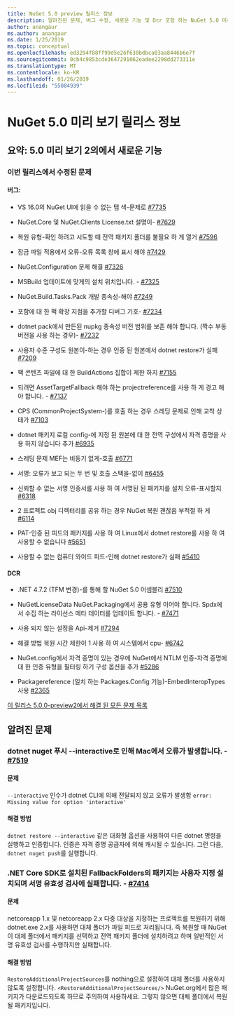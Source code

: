 ```yaml
---
title: NuGet 5.0 preview 릴리스 정보
description: 알려진된 문제, 버그 수정, 새로운 기능 및 Dcr 포함 하는 NuGet 5.0 미리 보기에 대 한 릴리스 정보입니다.
author: anangaur
ms.author: anangaur
ms.date: 1/25/2019
ms.topic: conceptual
ms.openlocfilehash: ed3294f88ff99d5e26f630bdbca03aa8446b6e7f
ms.sourcegitcommit: 0cb4c9853cde3647291062eadee2298dd273311e
ms.translationtype: MT
ms.contentlocale: ko-KR
ms.lasthandoff: 01/26/2019
ms.locfileid: "55084939"
---
```

# <a name="nuget-50-preview-release-notes"></a>NuGet 5.0 미리 보기 릴리스 정보

## <a name="summary-whats-new-in-50-preview-2"></a>요약: 5.0 미리 보기 2의에서 새로운 기능

### <a name="issues-fixed-in-this-release"></a>이번 릴리스에서 수정된 문제

#### <a name="bugs"></a>버그:

* VS 16.0의 NuGet UI에 읽을 수 없는 탭 색-문제로 [#7735](https://github.com/NuGet/Home/issues/7735)

* NuGet.Core 및 NuGet.Clients License.txt 설명이- [#7629](https://github.com/NuGet/Home/issues/7629)

* 복원 유형-확인 하려고 시도할 때 전역 패키지 폴더를 불필요 하 게 열거 [#7596](https://github.com/NuGet/Home/issues/7596)

* 잠금 파일 적용에서 오류-오류 목록 창에 표시 해야 [#7429](https://github.com/NuGet/Home/issues/7429)

* NuGet.Configuration 문제 해결 [#7326](https://github.com/NuGet/Home/issues/7326)

* MSBuild 업데이트에 맞게의 설치 위치입니다.  - [#7325](https://github.com/NuGet/Home/issues/7325)

* NuGet.Build.Tasks.Pack 개발 종속성-해야 [#7249](https://github.com/NuGet/Home/issues/7249)

* 포함에 대 한 팩 확장 지점을 추가할 디버그 기호- [#7234](https://github.com/NuGet/Home/issues/7234)

* dotnet pack에서 만든된 nupkg 종속성 버전 범위를 보존 해야 합니다. (짝수 부동 버전을 사용 하는 경우)- [#7232](https://github.com/NuGet/Home/issues/7232)

* 사용자 수준 구성도 원본이-하는 경우 인증 된 원본에서 dotnet restore가 실패 [#7209](https://github.com/NuGet/Home/issues/7209)

* 팩 콘텐츠 파일에 대 한 BuildActions 집합이 제한 하지 [#7155](https://github.com/NuGet/Home/issues/7155)

* 되려면 AssetTargetFallback 해야 하는 projectreference를 사용 하 게 경고 해야 합니다. - [#7137](https://github.com/NuGet/Home/issues/7137)

* CPS (CommonProjectSystem-)를 호출 하는 경우 스레딩 문제로 인해 교착 상태가 [#7103](https://github.com/NuGet/Home/issues/7103)

* dotnet 패키지 로컬 config-에 지정 된 원본에 대 한 전역 구성에서 자격 증명을 사용 하지 않습니다 추가 [#6935](https://github.com/NuGet/Home/issues/6935)

* 스레딩 문제 MEF는 비동기 없게-호출 [#6771](https://github.com/NuGet/Home/issues/6771)

* 서명: 오류가 보고 되는 두 번 및 호출 스택을-없이 [#6455](https://github.com/NuGet/Home/issues/6455)

* 신뢰할 수 없는 서명 인증서를 사용 하 여 서명된 된 패키지를 설치 오류-표시할지 [#6318](https://github.com/NuGet/Home/issues/6318)

* 2 프로젝트 obj 디렉터리를 공유 하는 경우 NuGet 복원 괜찮음 부적절 하 게 [#6114](https://github.com/NuGet/Home/issues/6114)

* PAT-인증 된 피드의 패키지를 사용 하 여 Linux에서 dotnet restore를 사용 하 여 사용할 수 없습니다 [#5651](https://github.com/NuGet/Home/issues/5651)

* 사용할 수 없는 컴퓨터 와이드 피드-인해 dotnet restore가 실패 [#5410](https://github.com/NuGet/Home/issues/5410)

#### <a name="dcrs"></a>DCR

* .NET 4.7.2 (TFM 변경)-를 통해 할 NuGet 5.0 어셈블리 [#7510](https://github.com/NuGet/Home/issues/7510)

* NuGetLicenseData NuGet.Packaging에서 공용 유형 이어야 합니다. Spdx에서 수집 하는 라이선스 메타 데이터를 업데이트 합니다. - [#7471](https://github.com/NuGet/Home/issues/7471)

* 사용 되지 않는 설정을 Api-제거 [#7294](https://github.com/NuGet/Home/issues/7294)

* 해결 방법 복원 시간 제한이 1 사용 하 여 시스템에서 cpu- [#6742](https://github.com/NuGet/Home/issues/6742)

* NuGet.config에서 자격 증명이 있는 경우에 NuGet에서 NTLM 인증-자격 증명에 대 한 인증 유형을 필터링 하기 구성 옵션을 추가 [#5286](https://github.com/NuGet/Home/issues/5286)

* Packagereference (일치 하는 Packages.Config 기능)-EmbedInteropTypes 사용 [#2365](https://github.com/NuGet/Home/issues/2365)

[이 릴리스 5.0.0-preview2에서 해결 된 모든 문제 목록](https://github.com/NuGet/Home/issues?q=is%3Aissue+is%3Aclosed+milestone%3A%224.9.2")


## <a name="known-issues"></a>알려진 문제

### <a name="dotnet-nuget-push---interactive-gives-an-error-on-mac---7519httpsgithubcomnugethomeissues7519"></a>dotnet nuget 푸시 --interactive로 인해 Mac에서 오류가 발생합니다. - [#7519](https://github.com/NuGet/Home/issues/7519)

#### <a name="issue"></a>문제
`--interactive` 인수가 dotnet CLI에 의해 전달되지 않고 오류가 발생함 `error: Missing value for option 'interactive'`

#### <a name="workaround"></a>해결 방법
`dotnet restore --interactive` 같은 대화형 옵션을 사용하여 다른 dotnet 명령을 실행하고 인증합니다. 인증은 자격 증명 공급자에 의해 캐시될 수 있습니다. 그런 다음, `dotnet nuget push`를 실행합니다.

### <a name="packages-in-fallbackfolders-installed-by-net-core-sdk-are-custom-installed-and-fail-signature-validation---7414httpsgithubcomnugethomeissues7414"></a>.NET Core SDK로 설치된 FallbackFolders의 패키지는 사용자 지정 설치되며 서명 유효성 검사에 실패합니다. - [#7414](https://github.com/NuGet/Home/issues/7414)

#### <a name="issue"></a>문제
netcoreapp 1.x 및 netcoreapp 2.x 다중 대상을 지정하는 프로젝트를 복원하기 위해 dotnet.exe 2.x를 사용하면 대체 폴더가 파일 피드로 처리됩니다. 즉 복원할 때 NuGet이 대체 폴더에서 패키지를 선택하고 전역 패키지 폴더에 설치하려고 하며 일반적인 서명 유효성 검사를 수행하지만 실패합니다.

#### <a name="workaround"></a>해결 방법
`RestoreAdditionalProjectSources`를 nothing으로 설정하여 대체 폴더를 사용하지 않도록 설정합니다. `<RestoreAdditionalProjectSources/>` NuGet.org에서 많은 패키지가 다운로드되도록 하므로 주의하여 사용하세요. 그렇지 않으면 대체 폴더에서 복원될 패키지입니다.
